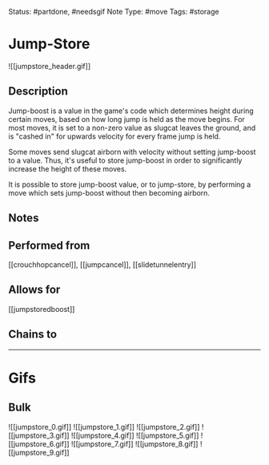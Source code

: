Status: #partdone, #needsgif 
Note Type: #move
Tags: #storage 

# Jump-Store
![[jumpstore_header.gif]]
## Description
Jump-boost is a value in the game's code which determines height during certain moves, based on how long jump is held as the move begins. For most moves, it is set to a non-zero value as slugcat leaves the ground, and is "cashed in" for upwards velocity for every frame jump is held.

Some moves send slugcat airborn with velocity without setting jump-boost to a value. Thus, it's useful to store jump-boost in order to significantly increase the height of these moves.

It is possible to store jump-boost value, or to jump-store, by performing a move which sets jump-boost without then becoming airborn.

## Notes


## Performed from
[[crouchhopcancel]], [[jumpcancel]], [[slidetunnelentry]]

## Allows for
[[jumpstoredboost]]

## Chains to


___
# Gifs
## Bulk
![[jumpstore_0.gif]]
![[jumpstore_1.gif]]
![[jumpstore_2.gif]]
![[jumpstore_3.gif]]
![[jumpstore_4.gif]]
![[jumpstore_5.gif]]
![[jumpstore_6.gif]]
![[jumpstore_7.gif]]
![[jumpstore_8.gif]]
![[jumpstore_9.gif]]